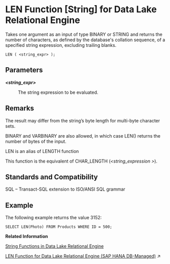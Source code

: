 <!-- loioa55e08c884f210159d0cec6bce940d82 -->

# LEN Function \[String\] for Data Lake Relational Engine

Takes one argument as an input of type BINARY or STRING and returns the number of characters, as defined by the database's collation sequence, of a specified string expression, excluding trailing blanks.



```
LEN ( <string_expr> );
```



<a name="loioa55e08c884f210159d0cec6bce940d82__LEN_parm1"/>

## Parameters


<dl>
<dt><b>

*<string\_expr\>*

</b></dt>
<dd>

The string expression to be evaluated.



</dd>
</dl>



<a name="loioa55e08c884f210159d0cec6bce940d82__LEN_remarks1"/>

## Remarks

The result may differ from the string’s byte length for multi-byte character sets.

BINARY and VARBINARY are also allowed, in which case LEN\(\) returns the number of bytes of the input.

LEN is an alias of LENGTH function

This function is the equivalent of CHAR\_LENGTH \(*<string\_expression \>*\).



<a name="loioa55e08c884f210159d0cec6bce940d82__LEN_standards1"/>

## Standards and Compatibility

SQL – Transact-SQL extension to ISO/ANSI SQL grammar



<a name="loioa55e08c884f210159d0cec6bce940d82__LEN_example1"/>

## Example

The following example returns the value 3152:

```
SELECT LEN(Photo) FROM Products WHERE ID = 500;
```

**Related Information**  


[String Functions in Data Lake Relational Engine](string-functions-in-data-lake-relational-engine-a52d1d9.md "String functions perform conversion, extraction, or manipulation operations on strings, or return information about strings.")

[LEN Function for Data Lake Relational Engine (SAP HANA DB-Managed)](https://help.sap.com/viewer/a898e08b84f21015969fa437e89860c8/2023_4_QRC/en-US/a895aabb25c84638b38c77cd78d7ad00.html "Takes one argument as an input of type BINARY or STRING and returns the number of characters, as defined by the database's collation sequence, of a specified string expression, excluding trailing blanks.") :arrow_upper_right:

